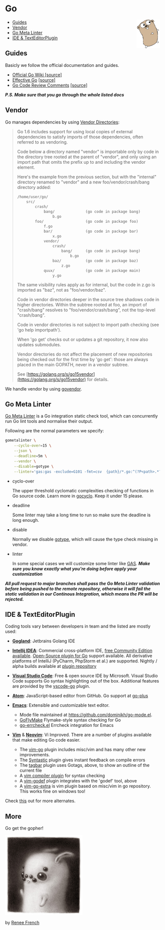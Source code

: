 # Go 

<p align="center">
<img src="./img/gopher.png" width="15%" align="right">
<ul>
<li><a href="#guides">Guides</a></li>
<li><a href="#vendor">Vendor</a></li>
<li><a href="#go-meta-linter">Go Meta Linter</a></li>
<li><a href="#ide-texteditorplugin">IDE & TextEditorPlugin</a></li>
</ul>
</p>

## Guides

Basicly we follow the official documentation and guides.  

- [Official Go Wiki [source]](https://github.com/golang/go/wiki)
- [Effective Go](./effective_go.md) [[source]](https://golang.org/doc/effective_go.html)
- [Go Code Review Comments](./code_review_comments.md) [[source]](https://github.com/golang/go/wiki/CodeReviewComments)

__*P.S. Make sure that you go through the whole listed docs*__

## Vendor

Go manages dependencies by using [Vendor Directories](https://golang.org/cmd/go/#hdr-Vendor_Directories):

> Go 1.6 includes support for using local copies of external dependencies to satisfy imports of those dependencies, often referred to as vendoring.
> 
> Code below a directory named "vendor" is importable only by code in the directory tree rooted at the parent of "vendor", and only using an import path that omits the prefix up to and including the vendor element.
> 
> Here's the example from the previous section, but with the "internal" directory renamed to "vendor" and a new foo/vendor/crash/bang directory added:
> 
> ```
> /home/user/go/
>     src/
>         crash/
>             bang/              (go code in package bang)
>                 b.go
>         foo/                   (go code in package foo)
>             f.go
>             bar/               (go code in package bar)
>                 x.go
>             vendor/
>                 crash/
>                     bang/      (go code in package bang)
>                         b.go
>                 baz/           (go code in package baz)
>                     z.go
>             quux/              (go code in package main)
>                 y.go
> ```
> 
> The same visibility rules apply as for internal, but the code in z.go is imported as "baz", not as "foo/vendor/baz".
> 
> Code in vendor directories deeper in the source tree shadows code in higher directories. Within the subtree rooted at foo, an import of "crash/bang" resolves to "foo/vendor/crash/bang", not the top-level "crash/bang".
> 
> Code in vendor directories is not subject to import path checking (see 'go help importpath').
> 
> When 'go get' checks out or updates a git repository, it now also updates submodules.
> 
> Vendor directories do not affect the placement of new repositories being checked out for the first time by 'go get': those are always placed in the main GOPATH, never in a vendor subtree.
> 
> See [https://golang.org/s/go15vendor](https://golang.org/s/go15vendor) for details.

We handle vendor by using [govendor](github.com/kardianos/govendor). 

## Go Meta Linter 

[Go Meta Linter](https://github.com/alecthomas/gometalinter) is a Go integration static check tool, which can concurrently run Go lint tools and normalise their output.

Following are the normal parameters we specify:

```bash
gometalinter \
    --cyclo-over=15 \
    --json \
    --deadline=5m \
    --vendor \
    --disable=gotype \
    --linter='gas:gas -exclude=G101 -fmt=csv  {path}/*.go:^(?P<path>.*?\.go),(?P<line>\d+),(?P<message>[^,]+,[^,]+,[^,]+)' \
```

- cyclo-over 

    The upper threshold cyclomatic complexities checking of functions in Go source code. Learn more in [gocyclo](https://github.com/alecthomas/gocyclo). Keep it under 15 please.

- deadline

    Some linter may take a long time to run so make sure the deadline is long enough.

- disable

    Normally we disable [gotype](https://godoc.org/golang.org/x/tools/cmd/gotype), which will cause the type check missing in vendor. 

- linter

    In some special cases we will customize some linter like [GAS](https://github.com/GoASTScanner/gas). __*Make sure you know exactly what you're doing before apply your customization*__

__*All pull request to major branches shall pass the Go Meta Linter validation before being pushed to the remote repository, otherwise it will fail the static validation in our Continous Integration, which means the PR will be rejected.*__

## IDE & TextEditorPlugin

Coding tools vary between developers in team and the listed are mostly used:


* **[Gogland](https://www.jetbrains.com/go/)**: Jetbrains Golang IDE

* **[Intellij IDEA](http://www.jetbrains.com/idea/)**: Commercial cross-platform IDE, [free Community Edition available](http://www.jetbrains.com/idea/download/index.html). [Open-Source plugin for Go](https://plugins.jetbrains.com/plugin/?id=5047) support available. All derivative platforms of IntelliJ (PyCharm, PhpStorm et al.) are supported. Nightly / alpha builds available at [plugin repository](https://github.com/go-lang-plugin-org/go-lang-idea-plugin)

* **[Visual Studio Code](https://code.visualstudio.com/)**: Free & open source IDE by Microsoft. Visual Studio Code supports Go syntax highlighting out of the box. Additional features are provided by the [vscode-go](https://github.com/Microsoft/vscode-go) plugin.

* **[Atom](http://www.atom.io)**: JavaScript-based editor from GitHub. Go support at [go-plus](https://github.com/joefitzgerald/go-plus)

* **[Emacs](https://www.gnu.org/software/emacs/)**: Extensible and customizable text editor.
    * Mode file maintained at https://github.com/dominikh/go-mode.el.
    * [GoFlyMake](https://github.com/dougm/goflymake) Flymake-style syntax checking for Go
    * [go-errcheck.el](https://github.com/dominikh/go-errcheck.el) Errcheck integration for Emacs

* **[Vim](http://www.vim.org/)** & **[Neovim](https://neovim.io/)**: Vi Improved. There are a number of plugins available that make editing Go code easier.
    * The [vim-go](https://github.com/fatih/vim-go) plugin includes misc/vim and has many other new improvements.
    * The [Syntastic](https://github.com/scrooloose/syntastic) plugin gives instant feedback on compile errors
    * The [tagbar](https://github.com/majutsushi/tagbar) plugin uses Gotags, above, to show an outline of the current file
    * A [vim compiler plugin](https://github.com/rjohnsondev/vim-compiler-go) for syntax checking
    * A [vim-godef](https://github.com/dgryski/vim-godef) plugin integrates with the 'godef' tool, above
    * A [vim-go-extra](https://github.com/vim-jp/vim-go-extra) is vim plugin based on misc/vim in go repository. This works fine on windows too!

Check [this](https://github.com/golang/go/wiki/IDEsAndTextEditorPlugins) out for more alternates.

## More

Go get the gopher!

<img src="./img/spiderbunnys.jpg" width="50%">

by [Renee French](http://reneefrench.blogspot.com/)